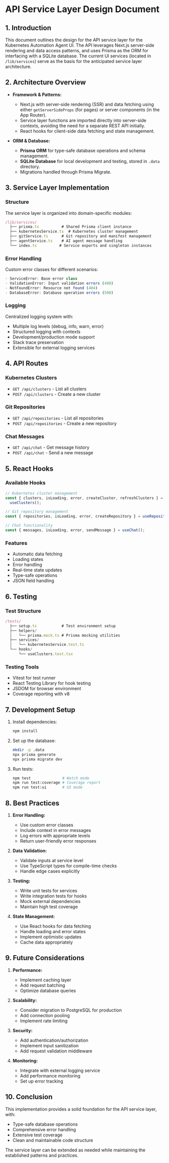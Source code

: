 # API Service Layer Design Document

## 1. Introduction

This document outlines the design for the API service layer for the Kubernetes Automation Agent UI. The API leverages Next.js server-side rendering and data access patterns, and uses Prisma as the ORM for interfacing with a SQLite database. The current UI services (located in `/lib/services`) serve as the basis for the anticipated service layer architecture.

## 2. Architecture Overview

- **Framework & Patterns:**

  - Next.js with server-side rendering (SSR) and data fetching using either `getServerSideProps` (for pages) or server components (in the App Router).
  - Service layer functions are imported directly into server-side contexts, avoiding the need for a separate REST API initially.
  - React hooks for client-side data fetching and state management.

- **ORM & Database:**
  - **Prisma ORM** for type-safe database operations and schema management.
  - **SQLite Database** for local development and testing, stored in `.data` directory.
  - Migrations handled through Prisma Migrate.

## 3. Service Layer Implementation

### Structure

The service layer is organized into domain-specific modules:

```typescript
/lib/services/
  ├── prisma.ts          # Shared Prisma client instance
  ├── kubernetesService.ts  # Kubernetes cluster management
  ├── gitService.ts      # Git repository and manifest management
  ├── agentService.ts    # AI agent message handling
  └── index.ts          # Service exports and singleton instances
```

### Error Handling

Custom error classes for different scenarios:

```typescript
- ServiceError: Base error class
- ValidationError: Input validation errors (400)
- NotFoundError: Resource not found (404)
- DatabaseError: Database operation errors (500)
```

### Logging

Centralized logging system with:

- Multiple log levels (debug, info, warn, error)
- Structured logging with contexts
- Development/production mode support
- Stack trace preservation
- Extensible for external logging services

## 4. API Routes

### Kubernetes Clusters

- `GET /api/clusters` - List all clusters
- `POST /api/clusters` - Create a new cluster

### Git Repositories

- `GET /api/repositories` - List all repositories
- `POST /api/repositories` - Create a new repository

### Chat Messages

- `GET /api/chat` - Get message history
- `POST /api/chat` - Send a new message

## 5. React Hooks

### Available Hooks

```typescript
// Kubernetes cluster management
const { clusters, isLoading, error, createCluster, refreshClusters } =
  useClusters();

// Git repository management
const { repositories, isLoading, error, createRepository } = useRepositories();

// Chat functionality
const { messages, isLoading, error, sendMessage } = useChat();
```

### Features

- Automatic data fetching
- Loading states
- Error handling
- Real-time state updates
- Type-safe operations
- JSON field handling

## 6. Testing

### Test Structure

```typescript
/tests/
  ├── setup.ts           # Test environment setup
  ├── helpers/
  │   └── prisma.mock.ts # Prisma mocking utilities
  ├── services/
  │   └── kubernetesService.test.ts
  └── hooks/
      └── useClusters.test.tsx
```

### Testing Tools

- Vitest for test runner
- React Testing Library for hook testing
- JSDOM for browser environment
- Coverage reporting with v8

## 7. Development Setup

1. Install dependencies:

   ```bash
   npm install
   ```

2. Set up the database:

   ```bash
   mkdir -p .data
   npx prisma generate
   npx prisma migrate dev
   ```

3. Run tests:
   ```bash
   npm test              # Watch mode
   npm run test:coverage # Coverage report
   npm run test:ui       # UI mode
   ```

## 8. Best Practices

1. **Error Handling:**

   - Use custom error classes
   - Include context in error messages
   - Log errors with appropriate levels
   - Return user-friendly error responses

2. **Data Validation:**

   - Validate inputs at service level
   - Use TypeScript types for compile-time checks
   - Handle edge cases explicitly

3. **Testing:**

   - Write unit tests for services
   - Write integration tests for hooks
   - Mock external dependencies
   - Maintain high test coverage

4. **State Management:**
   - Use React hooks for data fetching
   - Handle loading and error states
   - Implement optimistic updates
   - Cache data appropriately

## 9. Future Considerations

1. **Performance:**

   - Implement caching layer
   - Add request batching
   - Optimize database queries

2. **Scalability:**

   - Consider migration to PostgreSQL for production
   - Add connection pooling
   - Implement rate limiting

3. **Security:**

   - Add authentication/authorization
   - Implement input sanitization
   - Add request validation middleware

4. **Monitoring:**
   - Integrate with external logging service
   - Add performance monitoring
   - Set up error tracking

## 10. Conclusion

This implementation provides a solid foundation for the API service layer, with:

- Type-safe database operations
- Comprehensive error handling
- Extensive test coverage
- Clean and maintainable code structure

The service layer can be extended as needed while maintaining the established patterns and practices.
